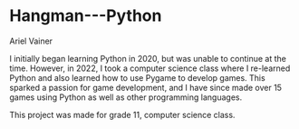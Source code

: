 # Hangman---Python
Ariel Vainer

I initially began learning Python in 2020, but was unable to continue at the time. However, in 2022, I took a computer science class where I re-learned Python and also learned how to use Pygame to develop games. This sparked a passion for game development, and I have since made over 15 games using Python as well as other programming languages.

This project was made for grade 11, computer science class.
